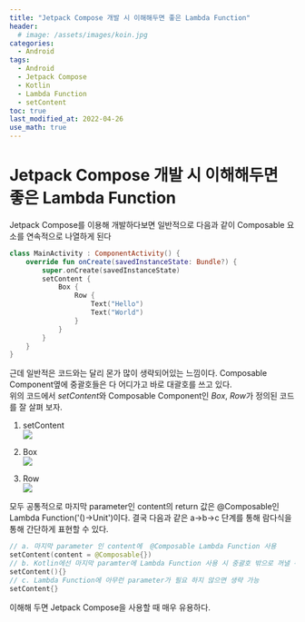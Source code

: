 ```yaml
---
title: "Jetpack Compose 개발 시 이해해두면 좋은 Lambda Function"
header:
  # image: /assets/images/koin.jpg
categories:
  - Android
tags:
  - Android
  - Jetpack Compose
  - Kotlin
  - Lambda Function
  - setContent
toc: true
last_modified_at: 2022-04-26
use_math: true
---
```

# Jetpack Compose 개발 시 이해해두면 좋은 Lambda Function
Jetpack Compose를 이용해 개발하다보면 일반적으로 다음과 같이 Composable 요소를 연속적으로 나열하게 된다   
```kotlin
class MainActivity : ComponentActivity() {
    override fun onCreate(savedInstanceState: Bundle?) {
        super.onCreate(savedInstanceState)
        setContent {
            Box {
                Row {
                    Text("Hello")
                    Text("World")
                }
            }
        }
    }
}
```
근데 일반적은 코드와는 달리 몬가 많이 생략되어있는 느낌이다. Composable Component옆에 중괄호들은 다 어디가고 바로 대괄호를 쓰고 있다.   
위의 코드에서 *setContent*와 Composable Component인 *Box*, *Row*가 정의된 코드를 잘 살펴 보자.   
1. setContent   
![](https://user-images.githubusercontent.com/60498900/165269825-0e2cadfb-0998-4c79-bb24-90b44dc157ac.png)

2. Box   
![](https://user-images.githubusercontent.com/60498900/165269847-916b8e2d-8d84-42b3-a276-10e4ffe12cfa.png)

3. Row   
![](https://user-images.githubusercontent.com/60498900/165269873-25ee7a1c-cd2a-447d-9b47-bffee22a582f.png)   

모두 공통적으로 마지막 parameter인 content의 return 값은 @Composable인 Lambda Function('()->Unit')이다. 결국 다음과 같은 a->b->c 단계를 통해 람다식을 통해 간단하게 표현할 수 있다.

```kotlin
// a. 마지막 parameter 인 content에  @Composable Lambda Function 사용
setContent(content = @Composable{})
// b. Kotlin에선 마지막 paramter에 Lambda Function 사용 시 중괄호 밖으로 꺼낼 수 있다.
setContent(){}
// c. Lambda Function에 아무런 parameter가 필요 하지 않으면 생략 가능
setContent{}
```

이해해 두면 Jetpack Compose을 사용할 때 매우 유용하다.